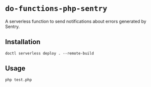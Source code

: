 # `do-functions-php-sentry`

A serverless function to send notifications about errors generated by Sentry.

## Installation

```shell
doctl serverless deploy . --remote-build
```

## Usage

```shell
php test.php
```
